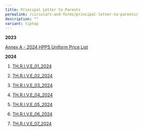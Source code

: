 ```yaml
---
title: Principal Letter to Parents
permalink: /circulars-and-forms/principal-letter-to-parents/
description: ""
variant: tiptap
---
```

<p><strong>2023</strong>
</p>
<p><a href="/files/annex%20a-%202024%20hpps%20uniform%20price%20list.pdf" rel="noopener noreferrer nofollow" target="_blank">Annex A - 2024 HPPS Uniform Price List</a>
</p>
<p><strong>2024</strong>
</p>
<ol data-tight="true" class="tight">
<li>
<p><a href="/files/THRIVE_01_2024.pdf" rel="noopener noreferrer nofollow" target="_blank">TH.R.I.V.E_01_2024</a>
</p>
</li>
<li>
<p><a href="/files/THRIVE_02_2024.pdf" rel="noopener noreferrer nofollow" target="_blank">TH.R.I.V.E_02_2024</a>
</p>
</li>
<li>
<p><a href="/files/THRIVE_03_2024.pdf" rel="noopener noreferrer nofollow" target="_blank">TH.R.I.V.E_03_2024</a>
</p>
</li>
<li>
<p><a href="/files/THRIVE_04_2024.pdf" rel="noopener noreferrer nofollow" target="_blank">TH.R.I.V.E_04_2024</a>
</p>
</li>
<li>
<p><a href="/files/THRIVE_05_2024.pdf" rel="noopener noreferrer nofollow" target="_blank">TH.R.I.V.E_05_2024</a>
</p>
</li>
<li>
<p><a href="/files/THRIVE_06_2024.pdf" rel="noopener noreferrer nofollow" target="_blank">TH.R.I.V.E_06_2024</a>
</p>
</li>
<li>
<p><a href="/files/THRIVE_07_2024.pdf" rel="noopener noreferrer nofollow" target="_blank">TH.R.I.V.E_07_2024</a>
</p>
</li>
</ol>
<p></p>